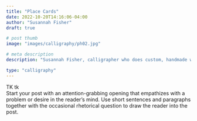 ```yaml
---
title: "Place Cards"
date: 2022-10-20T14:16:06-04:00
author: "Susannah Fisher"
draft: true

# post thumb
image: "images/calligraphy/ph02.jpg"

# meta description
description: "Susannah Fisher, calligrapher who does custom, handmade work, mostly for weddings and other events"

type: "calligraphy"
---
```


<figcaption>TK tk</figcaption>
Start your post with an attention-grabbing opening that empathizes with a problem or desire in the reader’s mind. Use short sentences and paragraphs together with the occasional rhetorical question to draw the reader into the post. 

